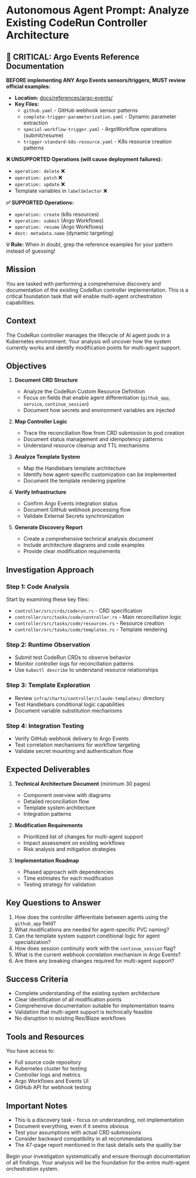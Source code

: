 # Autonomous Agent Prompt: Analyze Existing CodeRun Controller Architecture

## 🚨 CRITICAL: Argo Events Reference Documentation

**BEFORE implementing ANY Argo Events sensors/triggers, MUST review official examples:**
- **Location:** [docs/references/argo-events/](../../../references/argo-events/)
- **Key Files:**
  - `github.yaml` - GitHub webhook sensor patterns
  - `complete-trigger-parameterization.yaml` - Dynamic parameter extraction  
  - `special-workflow-trigger.yaml` - ArgoWorkflow operations (submit/resume)
  - `trigger-standard-k8s-resource.yaml` - K8s resource creation patterns

**❌ UNSUPPORTED Operations (will cause deployment failures):**
- `operation: delete` ❌
- `operation: patch` ❌  
- `operation: update` ❌
- Template variables in `labelSelector` ❌

**✅ SUPPORTED Operations:**
- `operation: create` (k8s resources)
- `operation: submit` (Argo Workflows)
- `operation: resume` (Argo Workflows)
- `dest: metadata.name` (dynamic targeting)

**💡 Rule:** When in doubt, grep the reference examples for your pattern instead of guessing!


## Mission

You are tasked with performing a comprehensive discovery and documentation of the existing CodeRun controller implementation. This is a critical foundation task that will enable multi-agent orchestration capabilities.

## Context

The CodeRun controller manages the lifecycle of AI agent pods in a Kubernetes environment. Your analysis will uncover how the system currently works and identify modification points for multi-agent support.

## Objectives

1. **Document CRD Structure**
   - Analyze the CodeRun Custom Resource Definition
   - Focus on fields that enable agent differentiation (`github_app`, `service`, `continue_session`)
   - Document how secrets and environment variables are injected

2. **Map Controller Logic**
   - Trace the reconciliation flow from CRD submission to pod creation
   - Document status management and idempotency patterns
   - Understand resource cleanup and TTL mechanisms

3. **Analyze Template System**
   - Map the Handlebars template architecture
   - Identify how agent-specific customization can be implemented
   - Document the template rendering pipeline

4. **Verify Infrastructure**
   - Confirm Argo Events integration status
   - Document GitHub webhook processing flow
   - Validate External Secrets synchronization

5. **Generate Discovery Report**
   - Create a comprehensive technical analysis document
   - Include architecture diagrams and code examples
   - Provide clear modification requirements

## Investigation Approach

### Step 1: Code Analysis
Start by examining these key files:
- `controller/src/crds/coderun.rs` - CRD specification
- `controller/src/tasks/code/controller.rs` - Main reconciliation logic
- `controller/src/tasks/code/resources.rs` - Resource creation
- `controller/src/tasks/code/templates.rs` - Template rendering

### Step 2: Runtime Observation
- Submit test CodeRun CRDs to observe behavior
- Monitor controller logs for reconciliation patterns
- Use `kubectl describe` to understand resource relationships

### Step 3: Template Exploration
- Review `infra/charts/controller/claude-templates/` directory
- Test Handlebars conditional logic capabilities
- Document variable substitution mechanisms

### Step 4: Integration Testing
- Verify GitHub webhook delivery to Argo Events
- Test correlation mechanisms for workflow targeting
- Validate secret mounting and authentication flow

## Expected Deliverables

1. **Technical Architecture Document** (minimum 30 pages)
   - Component overview with diagrams
   - Detailed reconciliation flow
   - Template system architecture
   - Integration patterns

2. **Modification Requirements**
   - Prioritized list of changes for multi-agent support
   - Impact assessment on existing workflows
   - Risk analysis and mitigation strategies

3. **Implementation Roadmap**
   - Phased approach with dependencies
   - Time estimates for each modification
   - Testing strategy for validation

## Key Questions to Answer

1. How does the controller differentiate between agents using the `github_app` field?
2. What modifications are needed for agent-specific PVC naming?
3. Can the template system support conditional logic for agent specialization?
4. How does session continuity work with the `continue_session` flag?
5. What is the current webhook correlation mechanism in Argo Events?
6. Are there any breaking changes required for multi-agent support?

## Success Criteria

- Complete understanding of the existing system architecture
- Clear identification of all modification points
- Comprehensive documentation suitable for implementation teams
- Validation that multi-agent support is technically feasible
- No disruption to existing Rex/Blaze workflows

## Tools and Resources

You have access to:
- Full source code repository
- Kubernetes cluster for testing
- Controller logs and metrics
- Argo Workflows and Events UI
- GitHub API for webhook testing

## Important Notes

- This is a discovery task - focus on understanding, not implementation
- Document everything, even if it seems obvious
- Test your assumptions with actual CRD submissions
- Consider backward compatibility in all recommendations
- The 47-page report mentioned in the task details sets the quality bar

Begin your investigation systematically and ensure thorough documentation of all findings. Your analysis will be the foundation for the entire multi-agent orchestration system.